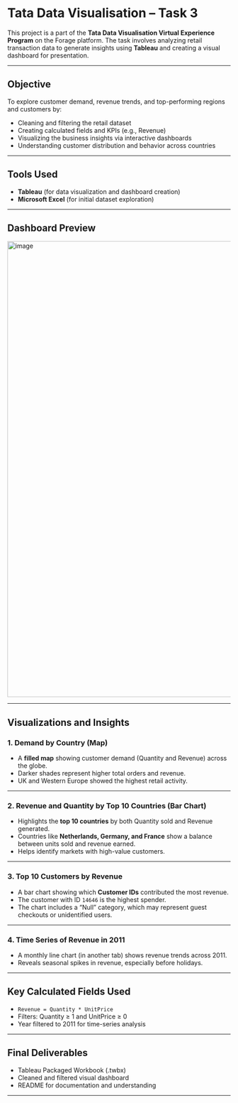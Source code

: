 # Tata Data Visualisation – Task 3

This project is a part of the **Tata Data Visualisation Virtual Experience Program** on the Forage platform. The task involves analyzing retail transaction data to generate insights using **Tableau** and creating a visual dashboard for presentation.

---

##  Objective

To explore customer demand, revenue trends, and top-performing regions and customers by:
- Cleaning and filtering the retail dataset
- Creating calculated fields and KPIs (e.g., Revenue)
- Visualizing the business insights via interactive dashboards
- Understanding customer distribution and behavior across countries

---

##  Tools Used

- **Tableau** (for data visualization and dashboard creation)
- **Microsoft Excel** (for initial dataset exploration)

---

##  Dashboard Preview

<img width="1227" height="1027" alt="image" src="https://github.com/user-attachments/assets/78b3676f-219d-4aae-835e-e5ee761597b6" />

---

##  Visualizations and Insights

### 1. **Demand by Country (Map)**
- A **filled map** showing customer demand (Quantity and Revenue) across the globe.
- Darker shades represent higher total orders and revenue.
- UK and Western Europe showed the highest retail activity.

---

### 2. **Revenue and Quantity by Top 10 Countries (Bar Chart)**
- Highlights the **top 10 countries** by both Quantity sold and Revenue generated.
- Countries like **Netherlands, Germany, and France** show a balance between units sold and revenue earned.
- Helps identify markets with high-value customers.

---

### 3. **Top 10 Customers by Revenue**
- A bar chart showing which **Customer IDs** contributed the most revenue.
- The customer with ID `14646` is the highest spender.
- The chart includes a “Null” category, which may represent guest checkouts or unidentified users.

---

### 4. **Time Series of Revenue in 2011**
- A monthly line chart (in another tab) shows revenue trends across 2011.
- Reveals seasonal spikes in revenue, especially before holidays.

---

##  Key Calculated Fields Used

- `Revenue = Quantity * UnitPrice`
- Filters: Quantity ≥ 1 and UnitPrice ≥ 0
- Year filtered to 2011 for time-series analysis

---

##  Final Deliverables

- Tableau Packaged Workbook (.twbx)
- Cleaned and filtered visual dashboard
- README for documentation and understanding

---

